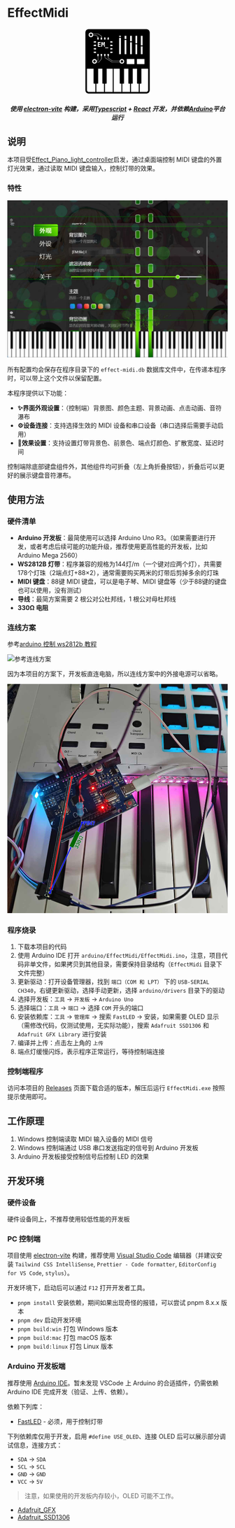 # EffectMidi

<p align="center"><img src="./resources/EffectMidi_1024.png" width="150px"/></p

<em><h5 align="center">使用 <a href="https://electron-vite.org/">electron-vite</a> 构建，采用<a href="https://www.typescriptlang.org/">Typescript</a> + <a href="https://react.dev/">React</a> 开发，并依赖<a href="https://www.arduino.cc/">Arduino</a>平台运行</h5></em>

## 说明

本项目受[Effect_Piano_light_controller](https://github.com/esun-z/Effect_Piano_light_controller)启发，通过桌面端控制 MIDI 键盘的外置灯光效果，通过读取 MIDI 键盘输入，控制灯带的效果。

### 特性

![主界面](./doc/main.jpg)

所有配置均会保存在程序目录下的 `effect-midi.db` 数据库文件中，在传递本程序时，可以带上这个文件以保留配置。

本程序提供以下功能：

+ **✨界面外观设置**：（控制端）背景图、颜色主题、背景动画、点击动画、音符瀑布
+ **⚙️设备连接**：支持选择生效的 MIDI 设备和串口设备（串口选择后需要手动启用）
+ **🌈效果设置**：支持设置灯带背景色、前景色、端点灯颜色、扩散宽度、延迟时间

控制端除底部键盘组件外，其他组件均可折叠（左上角折叠按钮），折叠后可以更好的展示键盘音符瀑布。

## 使用方法

### 硬件清单

- **Arduino 开发板**：最简使用可以选择 Arduino Uno R3。（如果需要进行开发，或者考虑后续可能的功能升级，推荐使用更高性能的开发板，比如 Arduino Mega 2560）
- **WS2812B 灯带**：程序兼容的规格为144灯/m（一个键对应两个灯），共需要178个灯珠（2端点灯+88×2），通常需要购买两米的灯带后剪掉多余的灯珠
- **MIDI 键盘**：88键 MIDI 键盘，可以是电子琴、MIDI 键盘等（少于88键的键盘也可以使用，没有测试）
- **导线**：最简方案需要 2 根公对公杜邦线，1 根公对母杜邦线
- **330Ω 电阻**

### 连线方案

参考[arduino 控制 ws2812b 教程](https://howtomechatronics.com/tutorials/arduino/how-to-control-ws2812b-individually-addressable-leds-using-arduino/)

![参考连线方案](https://howtomechatronics.com/wp-content/uploads/2018/01/How-to-Connect-WS2812B-LEDs-and-Arduino-Circuit-Schematic-1024x410.png?ezimgfmt=ng:webp/ngcb2)

因为本项目的方案下，开发板直连电脑，所以连线方案中的外接电源可以省略。

![UNO R3 最简连线方案](./doc/line_uno_r3.jpg)

### 程序烧录

1. 下载本项目的代码
2. 使用 Arduino IDE 打开 `arduino/EffectMidi/EffectMidi.ino`，注意，项目代码非单文件，如果拷贝到其他目录，需要保持目录结构（`EffectMidi` 目录下文件完整）
3. 更新驱动：打开设备管理器，找到 `端口（COM 和 LPT）` 下的 `USB-SERIAL CH340`，右键更新驱动，选择手动更新，选择 `arduino/drivers` 目录下的驱动
4. 选择开发板：`工具` -> `开发板` -> `Arduino Uno`
5. 选择端口：`工具` -> `端口` -> 选择 `COM` 开头的端口
6. 安装依赖库：`工具` -> `管理库` -> 搜索 `FastLED` -> 安装，如果需要 OLED 显示（需修改代码，仅测试使用，无实际功能），搜索 `Adafruit SSD1306` 和 `Adafruit GFX Library` 进行安装
7. 编译并上传：点击左上角的 `上传`
8. 端点灯缓慢闪烁，表示程序正常运行，等待控制端连接

### 控制端程序

访问本项目的 [Releases](https://github.com/ChiruMori/EffectMidi/releases) 页面下载合适的版本，解压后运行 `EffectMidi.exe` 按照提示使用即可。

## 工作原理

1. Windows 控制端读取 MIDI 输入设备的 MIDI 信号
2. Windows 控制端通过 USB 串口发送指定的信号到 Arduino 开发板
3. Arduino 开发板接受控制信号后控制 LED 的效果

## 开发环境

### 硬件设备

硬件设备同上，不推荐使用较低性能的开发板

### PC 控制端

项目使用 [electron-vite](https://electron-vite.org/config/) 构建，推荐使用 [Visual Studio Code](https://code.visualstudio.com/) 编辑器（并建议安装 `Tailwind CSS IntelliSense`, `Prettier - Code formatter`, `EditorConfig for VS Code`, `stylus`）。

开发环境下，启动后可以通过 `F12` 打开开发者工具。

- `pnpm install` 安装依赖，期间如果出现奇怪的报错，可以尝试 pnpm 8.x.x 版本
- `pnpm dev` 启动开发环境
- `pnpm build:win` 打包 Windows 版本
- `pnpm build:mac` 打包 macOS 版本
- `pnpm build:linux` 打包 Linux 版本

### Arduino 开发板端

推荐使用 [Arduino IDE](https://www.arduino.cc/en/software)。暂未发现 VSCode 上 Arduino 的合适插件，仍需依赖 Arduino IDE 完成开发（验证、上传、依赖）。

依赖下列库：

- [FastLED](https://fastled.io/) - 必须，用于控制灯带

下列依赖库仅用于开发，启用 `#define USE_OLED`、连接 OLED 后可以展示部分调试信息，连接方式：

+ `SDA` -> `SDA`
+ `SCL` -> `SCL`
+ `GND` -> `GND`
+ `VCC` -> `5V`

> 注意，如果使用的开发板内存较小，OLED 可能不工作。

- [Adafruit_GFX](https://github.com/adafruit/Adafruit-GFX-Library)
- [Adafruit_SSD1306](https://github.com/adafruit/Adafruit_SSD1306)

